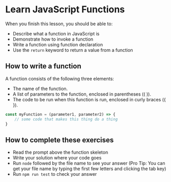 # Learn JavaScript Functions

When you finish this lesson, you should be able to:

* Describe what a function in JavaScript is
* Demonstrate how to invoke a function
* Write a function using function declaration
* Use the `return` keyword to return a value from a function

## How to write a function

A function consists of the following three elements:

* The name of the function.
* A list of parameters to the function, enclosed in parentheses (( )).
* The code to be run when this function is run, enclosed in curly braces ({ }).

```JavaScript
const myFunction = (parameter1, parameter2) => {
    // some code that makes this thing do a thing
}
```

## How to complete these exercises

* Read the prompt above the function skeleton
* Write your solution where your code goes
* Run `node` followed by the file name to see your answer (Pro Tip: You can get your file name by typing the first few letters and clicking the tab key)
* Run `npm run test` to check your answer

